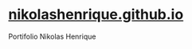 # [nikolashenrique.github.io](https://nikolas1984.github.io/nikolashenrique.github.io/)
Portifolio Nikolas Henrique
